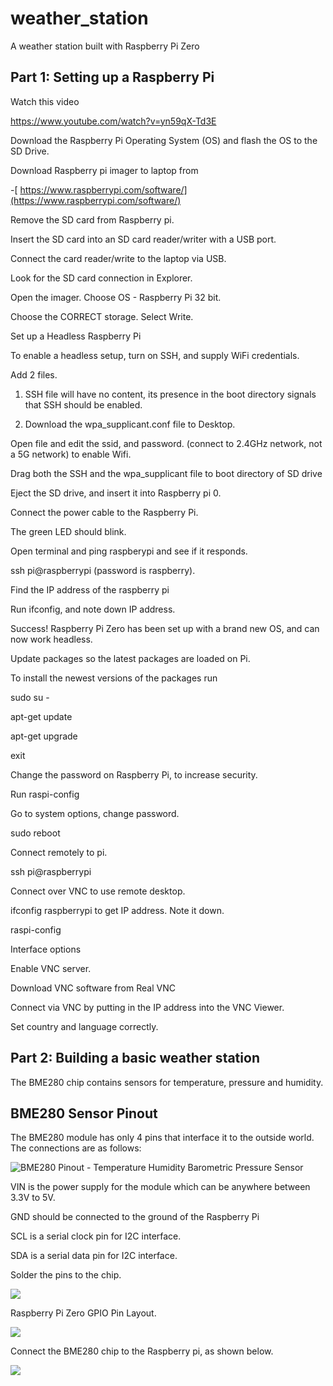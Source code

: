 # weather_station
A weather station built with Raspberry Pi Zero

Part 1: Setting up a Raspberry Pi
----------------------------------

Watch this video

<https://www.youtube.com/watch?v=yn59qX-Td3E>

Download the Raspberry Pi Operating System (OS) and flash the OS to the SD Drive.

Download Raspberry pi imager to laptop from 

-[  https://www.raspberrypi.com/software/](https://www.raspberrypi.com/software/)

Remove the SD card from Raspberry pi.

Insert the SD card into an SD card reader/writer with a USB port. 

Connect the card reader/write to the laptop via USB.

Look for the SD card connection in Explorer.

Open the imager. Choose OS - Raspberry Pi 32 bit.

Choose the CORRECT storage. Select Write.

Set up a Headless Raspberry Pi

To enable a headless setup, turn on SSH, and supply WiFi credentials.

Add 2 files.

1.  SSH file will have no content, its presence in the boot directory signals that SSH should be enabled.

2.  Download the wpa_supplicant.conf file to Desktop.

Open file and edit the ssid, and password. (connect to 2.4GHz network, not a 5G network) to enable Wifi.

Drag both the SSH and the wpa_supplicant file to boot directory of SD drive

Eject the SD drive, and insert it into Raspberry pi 0.

Connect the power cable to the Raspberry Pi.

The green LED should blink.

Open terminal and ping raspberypi and see if it responds.

ssh pi@raspberrypi (password is raspberry).

Find the IP address of the raspberry pi

Run ifconfig, and note down IP address.

Success! Raspberry Pi Zero has been set up with a brand new OS, and can now work headless.

Update packages so the latest packages are loaded on Pi.

To install the newest versions of the packages  run

sudo su -

apt-get update

apt-get upgrade

exit

Change the password on Raspberry Pi, to increase security.

Run raspi-config

Go to system options, change password.

sudo reboot

Connect remotely to pi.

ssh pi@raspberrypi

Connect over VNC to use remote desktop.

ifconfig raspberrypi to get IP address. Note it down.

raspi-config

Interface options

Enable VNC server.

Download VNC software from Real VNC

Connect via VNC by putting in the IP address into the VNC Viewer.

Set country and language correctly.

Part 2: Building a basic weather station
-----------------------------------------

The BME280 chip contains sensors for temperature, pressure and humidity.

BME280 Sensor Pinout
--------------------

The BME280 module has only 4 pins that interface it to the outside world. The connections are as follows:

![BME280 Pinout - Temperature Humidity Barometric Pressure Sensor](https://lh6.googleusercontent.com/ieKZVHcG8nV-xfcOcd4dITbolZyQ6WQzwZh1Bq0zCDHiB0xCE60rpdT9n4A3WQlkDCCPufKT83z-K4h6bCD4xARpzsik7VzlL8SNj6nZWGAdEHaJ1K9N9n7abP0ff74YxVuxAd2IhVAq5aTNBg)

VIN is the power supply for the module which can be anywhere between 3.3V to 5V.

GND should be connected to the ground of the Raspberry Pi

SCL is a serial clock pin for I2C interface.

SDA is a serial data pin for I2C interface.

Solder the pins to the chip.


![](https://lh4.googleusercontent.com/d6uSAFebrZWi4tqsfZEkqgMHPwpxb4Py1P5TDGTZ_smDVUJpaH3ZSovsdYIlrFpv6O71ey0z29HguniM5cnZZQAJNr_NWNkw1fGvIIOOh5_uHf9DEl_7sOHGef9hkE47plLMtgRD6k8spv6OcQ)

Raspberry Pi Zero GPIO Pin Layout.

![](https://lh6.googleusercontent.com/7W2CdS1i3TBqS4jC1nY1rJlE9Ed8WBpr6_lmek0WRyf6Ib-95WYXHrfXwqeKZXANqiHmsSM3SmytX60w3waag9oW4hX7sj5n7-DiQvSgsP6IQh64Suusb25uBCyw48UFZ-O6-g2TfpP4B5z-uw)

Connect the BME280 chip to the Raspberry pi, as shown below.

![](https://lh5.googleusercontent.com/Ns4gzDhxT0IXfu1ne9YBB0cY71dtYuuRAlAu7VUND6sBm8A2y2faAkoVVv_VbpqkV4cg4APsLiX6Qiy8u8dxh8ksb5BMPfuGssu4cPBNFpIGq5nMSmVgFFKXH0E3iK5-WBC2ZgE3FdFFzt5Cow)



